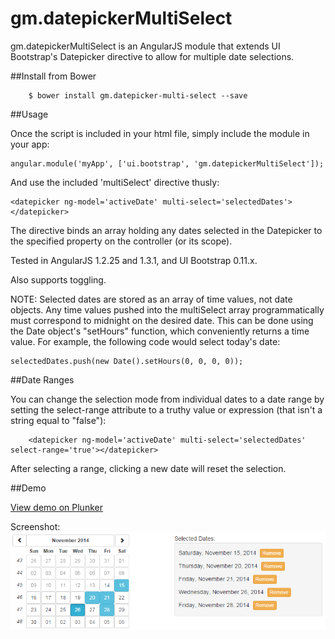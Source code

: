 gm.datepickerMultiSelect
========================

gm.datepickerMultiSelect is an AngularJS module that extends UI Bootstrap's Datepicker directive to allow for multiple date selections.

##Install from Bower

		$ bower install gm.datepicker-multi-select --save

##Usage

Once the script is included in your html file, simply include the module in your app:

    angular.module('myApp', ['ui.bootstrap', 'gm.datepickerMultiSelect']);

And use the included 'multiSelect' directive thusly:

    <datepicker ng-model='activeDate' multi-select='selectedDates'></datepicker>

The directive binds an array holding any dates selected in the Datepicker to the specified property on the controller (or its scope).

Tested in AngularJS 1.2.25 and 1.3.1, and UI Bootstrap 0.11.x.

Also supports toggling.

NOTE: Selected dates are stored as an array of time values, not date objects. Any time values pushed into the multiSelect array programmatically must correspond to midnight on the desired date. This can be done using the Date object's "setHours" function, which conveniently returns a time value. For example, the following code would select today's date:

    selectedDates.push(new Date().setHours(0, 0, 0, 0));

##Date Ranges

You can change the selection mode from individual dates to a date range by setting the select-range attribute to a truthy value or expression (that isn't a string equal to "false"):

		<datepicker ng-model='activeDate' multi-select='selectedDates' select-range='true'></datepicker>

After selecting a range, clicking a new date will reset the selection.

##Demo

<a href='http://plnkr.co/iVSdXt' target='_blank'>View demo on Plunker</a>

Screenshot:
![Alt text](screenshot.png "Screenshot")
